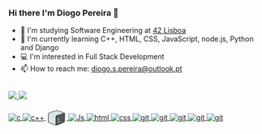 ### Hi there I'm Diogo Pereira 👋

- 🔭 I'm studying Software Engineering at <a href="https://www.42lisboa.com/" target="_blank">42 Lisboa</a>
- 🌱 I'm currently learning C++, HTML, CSS, JavaScript, node.js, Python and Django 
- 💻 I'm interested in Full Stack Development
- 📫 How to reach me: diogo.s.pereira@outlook.pt

##

<div>
  <a href="https://github.com/dspereira">
    <img height="180em" src="https://github-readme-stats.vercel.app/api?username=dspereira&theme=tokyonight">
  <img height="180em" src="https://github-readme-stats.vercel.app/api/top-langs/?username=dspereira&layout=compact&langs_count=7&theme=tokyonight"/>
</div>

<div style="display: inline_block"><br>
  <img align="center" alt="c" height="30" width="40" src="https://cdn.jsdelivr.net/gh/devicons/devicon/icons/c/c-original.svg"/>
  <img align="center" alt="c++" height="30" width="40" src="https://cdn.jsdelivr.net/gh/devicons/devicon/icons/cplusplus/cplusplus-original.svg"/>
  <img align="center" alt="bash" height="34" width="40" src="icons8-bash.svg"/>
  <img align="center" alt="Js" height="30" width="40" src="https://cdn.jsdelivr.net/gh/devicons/devicon/icons/javascript/javascript-original.svg"/>
  <img align="center" alt="html" height="30" width="40" src="https://cdn.jsdelivr.net/gh/devicons/devicon/icons/html5/html5-original.svg"/>
  <img align="center" alt="css" height="30" width="40" src="https://cdn.jsdelivr.net/gh/devicons/devicon/icons/css3/css3-original.svg"/>
  <img align="center" alt="git" height="30" width="40" src="https://cdn.jsdelivr.net/gh/devicons/devicon/icons/git/git-original.svg"/>
  <img align="center" alt="git" height="30" width="40" src="https://cdn.jsdelivr.net/gh/devicons/devicon@latest/icons/python/python-original.svg"/>
  <img align="center" alt="git" height="30" width="40" src="https://cdn.jsdelivr.net/gh/devicons/devicon@latest/icons/django/django-plain.svg"/>
  <img align="center" alt="git" height="30" width="40" src="https://cdn.jsdelivr.net/gh/devicons/devicon@latest/icons/nodejs/nodejs-original-wordmark.svg"/>          
  <img align="center" alt="git" height="30" width="40" src="https://cdn.jsdelivr.net/gh/devicons/devicon@latest/icons/react/react-original.svg"/>       
</div>
